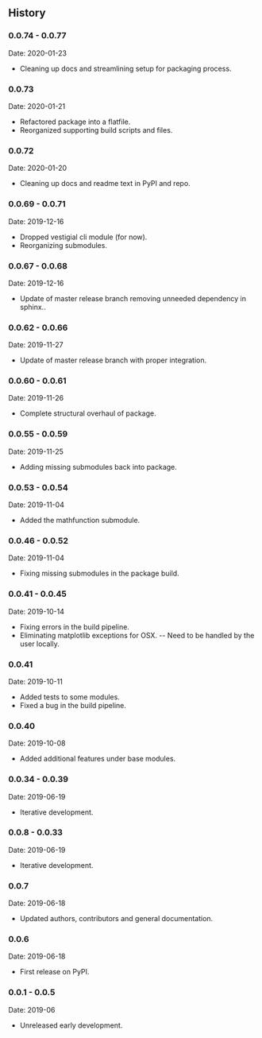 ## History


### 0.0.74 - 0.0.77

Date: 2020-01-23

-   Cleaning up docs and streamlining setup for packaging process.

### 0.0.73

Date: 2020-01-21

-   Refactored package into a flatfile.
-   Reorganized supporting build scripts and files.

### 0.0.72

Date: 2020-01-20

-   Cleaning up docs and readme text in PyPI and repo.

### 0.0.69 - 0.0.71

Date: 2019-12-16

-   Dropped vestigial cli module (for now).
-   Reorganizing submodules.

### 0.0.67 - 0.0.68

Date: 2019-12-16

-   Update of master release branch removing unneeded dependency in
    sphinx..

### 0.0.62 - 0.0.66

Date: 2019-11-27

-   Update of master release branch with proper integration.

### 0.0.60 - 0.0.61

Date: 2019-11-26

-   Complete structural overhaul of package.

### 0.0.55 - 0.0.59

Date: 2019-11-25

-   Adding missing submodules back into package.

### 0.0.53 - 0.0.54

Date: 2019-11-04

-   Added the mathfunction submodule.

### 0.0.46 - 0.0.52

Date: 2019-11-04

-   Fixing missing submodules in the package build.

### 0.0.41 - 0.0.45

Date: 2019-10-14

-   Fixing errors in the build pipeline.
-   Eliminating matplotlib exceptions for OSX. -- Need to be handled by
    the user locally.

### 0.0.41

Date: 2019-10-11

-   Added tests to some modules.
-   Fixed a bug in the build pipeline.

### 0.0.40

Date: 2019-10-08

-   Added additional features under base modules.

### 0.0.34 - 0.0.39

Date: 2019-06-19

-   Iterative development.

### 0.0.8 - 0.0.33

Date: 2019-06-19

-   Iterative development.

### 0.0.7

Date: 2019-06-18

-   Updated authors, contributors and general documentation.

### 0.0.6

Date: 2019-06-18

-   First release on PyPI.

### 0.0.1 - 0.0.5

Date: 2019-06

-   Unreleased early development.
